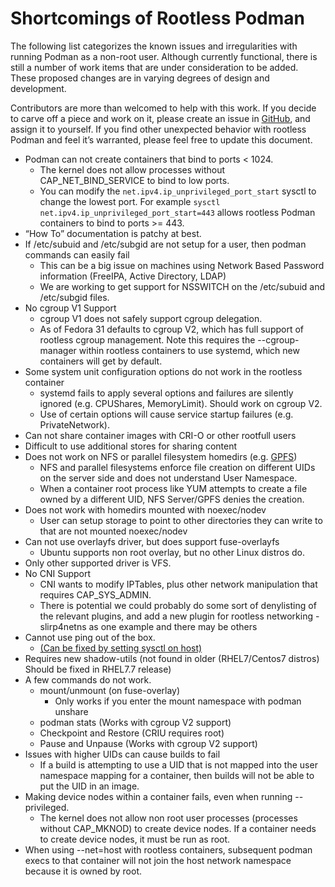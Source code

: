 # Shortcomings of Rootless Podman

The following list categorizes the known issues and irregularities with running Podman as a non-root user.  Although currently functional, there is still a number of work items that are under consideration to be added.  These proposed changes are in varying degrees of design and development.

Contributors are more than welcomed to help with this work.  If you decide to carve off a piece and work on it, please create an issue in [GitHub](https://github.com/containers/podman/issues), and assign it to yourself.  If you find other unexpected behavior with rootless Podman and feel it’s warranted, please feel free to update this document.

* Podman can not create containers that bind to ports < 1024.
  * The kernel does not allow processes without CAP_NET_BIND_SERVICE to bind to low ports.
  * You can modify the `net.ipv4.ip_unprivileged_port_start` sysctl to change the lowest port.  For example `sysctl net.ipv4.ip_unprivileged_port_start=443` allows rootless Podman containers to bind to ports >= 443.
* “How To” documentation is patchy at best.
* If /etc/subuid and /etc/subgid are not setup for a user, then podman commands
can easily fail
  * This can be a big issue on machines using Network Based Password information (FreeIPA, Active Directory, LDAP)
  * We are working to get support for NSSWITCH on the /etc/subuid and /etc/subgid files.
* No cgroup V1 Support
  * cgroup V1 does not safely support cgroup delegation.
  * As of Fedora 31 defaults to cgroup V2, which has full support of rootless cgroup management.  Note this requires the --cgroup-manager within rootless containers to use systemd, which new containers will get by default.
* Some system unit configuration options do not work in the rootless container
  * systemd fails to apply several options and failures are silently ignored (e.g. CPUShares, MemoryLimit). Should work on cgroup V2.
  * Use of certain options will cause service startup failures (e.g. PrivateNetwork).
* Can not share container images with CRI-O or other rootfull users
* Difficult to use additional stores for sharing content
* Does not work on NFS or parallel filesystem homedirs (e.g. [GPFS](https://www.ibm.com/support/knowledgecenter/en/SSFKCN/gpfs_welcome.html))
  * NFS and parallel filesystems enforce file creation on different UIDs on the server side and does not understand User Namespace.
  * When a container root process like YUM attempts to create a file owned by a different UID, NFS Server/GPFS denies the creation.
* Does not work with homedirs mounted with noexec/nodev
  * User can setup storage to point to other directories they can write to that are not mounted noexec/nodev
* Can not use overlayfs driver, but does support fuse-overlayfs
  * Ubuntu supports non root overlay, but no other Linux distros do.
* Only other supported driver is VFS.
* No CNI Support
  * CNI wants to modify IPTables, plus other network manipulation that requires CAP_SYS_ADMIN.
  * There is potential we could probably do some sort of denylisting of the relevant plugins, and add a new plugin for rootless networking - slirp4netns as one example and there may be others
* Cannot use ping out of the box.
  * [(Can be fixed by setting sysctl on host)](https://github.com/containers/podman/blob/master/troubleshooting.md#6-rootless-containers-cannot-ping-hosts)
* Requires new shadow-utils (not found in older (RHEL7/Centos7 distros) Should be fixed in RHEL7.7 release)
* A few commands do not work.
  * mount/unmount (on fuse-overlay)
     * Only works if you enter the mount namespace with podman unshare
  * podman stats (Works with cgroup V2 support)
  * Checkpoint and Restore (CRIU requires root)
  * Pause and Unpause (Works with cgroup V2 support)
* Issues with higher UIDs can cause builds to fail
  * If a build is attempting to use a UID that is not mapped into the user namespace mapping for a container, then builds will not be able to put the UID in an image.
* Making device nodes within a container fails, even when running --privileged.
  * The kernel does not allow non root user processes (processes without CAP_MKNOD) to create device nodes.  If a container needs to create device nodes, it must be run as root.
* When using --net=host with rootless containers, subsequent podman execs to that container will not join the host network namespace because it is owned by root.
